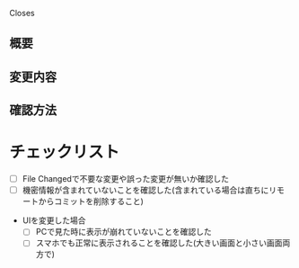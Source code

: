 <!-- PRをmergeしたら自動でissueをcloseしたい場) -->
<!-- Closes [表示したい文字、issueタイトルがおすすめ](issueのURL) -->

<!-- PRにissueをリンクだけしたい場合(自動でcloseはしない) -->
<!-- Related to [表示したい文字、issueタイトルがおすすめ](issueのURL) -->

Closes []()

## 概要
<!-- 変更内容を簡単に説明 -->


## 変更内容
<!-- 変更の概要と説明を記述 -->
<!-- 複数の方法で実装できる場合はどうしてその実装の仕方を選んだのかを書いておくとよい -->
<!-- UIが変わった場合など、必要があればスクリーンショットも添付 -->
<!-- - 変更1
  - 説明が必要なら記述
- 変更2 -->

## 確認方法
<!-- 必要があれば、確認するファイル名や変更の確認手順やテスト方法を記述 -->


# チェックリスト
- [ ] File Changedで不要な変更や誤った変更が無いか確認した
- [ ] 機密情報が含まれていないことを確認した(含まれている場合は直ちにリモートからコミットを削除すること)
- UIを変更した場合
  - [ ] PCで見た時に表示が崩れていないことを確認した
  - [ ] スマホでも正常に表示されることを確認した(大きい画面と小さい画面両方で)
